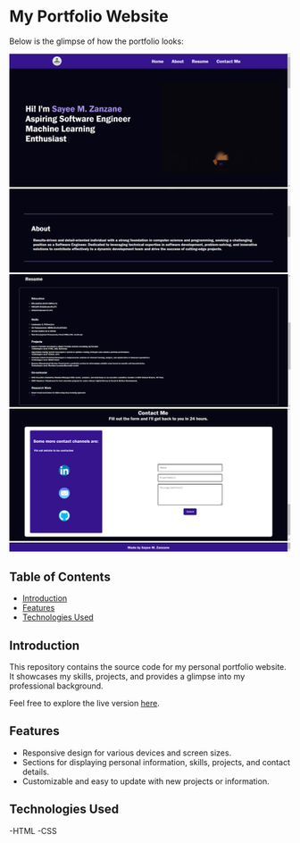 # My Portfolio Website

Below is the glimpse of how the portfolio looks:

![Home Page](https://github.com/SayeeZ/SayeePortfolio.github.io/blob/main/Home.png)
![About Page](https://github.com/SayeeZ/SayeePortfolio.github.io/blob/main/About.png)
![Resume Page](https://github.com/SayeeZ/SayeePortfolio.github.io/blob/main/Resume.png)
![Contact Page](https://github.com/SayeeZ/SayeePortfolio.github.io/blob/main/Contact.png)
![Footer](https://github.com/SayeeZ/SayeePortfolio.github.io/blob/main/Footer.png)

## Table of Contents

- [Introduction](#introduction)
- [Features](#features)
- [Technologies Used](#technologies-used)

## Introduction

This repository contains the source code for my personal portfolio website. It showcases my skills, projects, and provides a glimpse into my professional background.

Feel free to explore the live version [here](https://sayeez.github.io/SayeePortfolio.github.io/).

## Features

- Responsive design for various devices and screen sizes.
- Sections for displaying personal information, skills, projects, and contact details.
- Customizable and easy to update with new projects or information.

## Technologies Used

-HTML
-CSS
